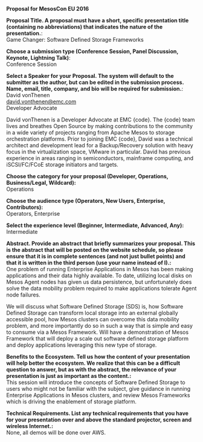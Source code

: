 **Proposal for MesosCon EU 2016**  

**Proposal Title. A proposal must have a short, specific presentation title (containing no abbreviations) that indicates the nature of the presentation.**:  
Game Changer: Software Defined Storage Frameworks

**Choose a submission type (Conference Session, Panel Discussion, Keynote, Lightning Talk)**:  
Conference Session

**Select a Speaker for your Proposal. The system will default to the submitter as the author, but can be edited in the submission process. Name, email, title, company, and bio will be required for submission.**:  
David vonThenen  
david.vonthenen@emc.com  
Developer Advocate  

David vonThenen is a Developer Advocate at EMC {code}. The {code} team lives and breathes Open Source by making contributions to the community in a wide variety of projects ranging from Apache Mesos to storage orchestration platforms. Prior to joining EMC {code}, David was a technical architect and development lead for a Backup/Recovery solution with heavy focus in the virtualization space, VMware in particular. David has previous experience in areas ranging in semiconductors, mainframe computing, and iSCSI/FC/FCoE storage initiators and targets.

**Choose the category for your proposal (Developer, Operations, Business/Legal, Wildcard):**  
Operations

**Choose the audience type (Operators, New Users, Enterprise, Contributors):**  
Operators, Enterprise

**Select the experience level (Beginner, Intermediate, Advanced, Any):**  
Intermediate

**Abstract. Provide an abstract that briefly summarizes your proposal. This is the abstract that will be posted on the website schedule, so please ensure that it is in complete sentences (and not just bullet points) and that it is written in the third person (use your name instead of I).:**  
One problem of running Enterprise Applications in Mesos has been making applications and their data highly available. To date, utilizing local disks on Mesos Agent nodes has given us data persistence, but unfortunately does solve the data mobility problem required to make applications tolerate Agent node failures.

We will discuss what Software Defined Storage (SDS) is, how Software Defined Storage can transform local storage into an external globally accessible pool, how Mesos clusters can overcome this data mobility problem, and more importantly do so in such a way that is simple and easy to consume via a Mesos Framework. Will have a demonstration of Mesos Framework that will deploy a scale out software defined storage platform and deploy applications leveraging this new type of storage.

**Benefits to the Ecosystem. Tell us how the content of your presentation will help better the ecosystem. We realize that this can be a difficult question to answer, but as with the abstract, the relevance of your presentation is just as important as the content.:**  
This session will introduce the concepts of Software Defined Storage to users who might not be familiar with the subject, give guidance in running Enterprise Applications in Mesos clusters, and review Mesos Frameworks which is driving the enablement of storage platform.

**Technical Requirements. List any technical requirements that you have for your presentation over and above the standard projector, screen and wireless Internet.:**  
None, all demos will be done over AWS.
